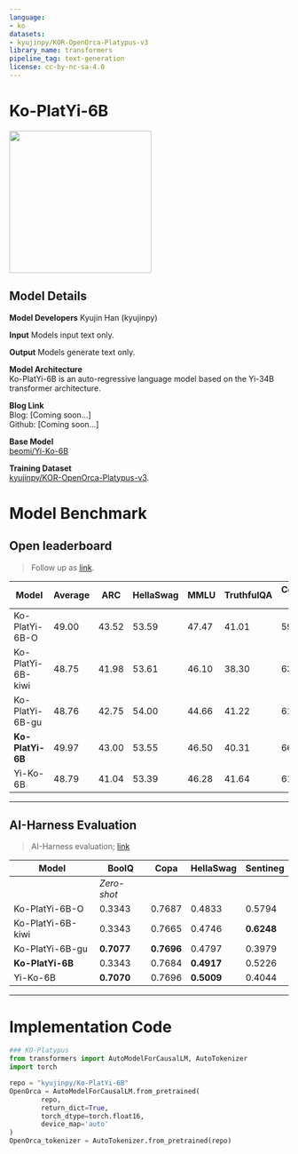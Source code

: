 ```yaml
---
language:
- ko
datasets:
- kyujinpy/KOR-OpenOrca-Platypus-v3
library_name: transformers
pipeline_tag: text-generation
license: cc-by-nc-sa-4.0
---
```


# **Ko-PlatYi-6B**  
<img src='./Ko-PlatYi.png' width=256>

## Model Details

**Model Developers** Kyujin Han (kyujinpy)

**Input** Models input text only.

**Output** Models generate text only.

**Model Architecture**   
Ko-PlatYi-6B is an auto-regressive language model based on the Yi-34B transformer architecture.

**Blog Link**  
Blog: [Coming soon...]  
Github: [Coming soon...]  

**Base Model**    
[beomi/Yi-Ko-6B](https://huggingface.co/beomi/Yi-Ko-6B)   

**Training Dataset**    
[kyujinpy/KOR-OpenOrca-Platypus-v3](https://huggingface.co/datasets/kyujinpy/KOR-OpenOrca-Platypus-v3).   
 
# **Model Benchmark**

## Open leaderboard  
> Follow up as [link](https://huggingface.co/spaces/upstage/open-ko-llm-leaderboard).  
  
| Model | Average | ARC | HellaSwag | MMLU | TruthfulQA | CommonGen-V2 |
| --- | --- | --- | --- | --- | --- | --- |  
| Ko-PlatYi-6B-O | 49.00 | 43.52 | 53.59 | 47.47 | 41.01 | 59.39 |  
| Ko-PlatYi-6B-kiwi | 48.75 | 41.98 | 53.61 | 46.10 | 38.30 | 63.75 |  
| Ko-PlatYi-6B-gu | 48.76 | 42.75 | 54.00 | 44.66 | 41.22 | 61.16 |  
| **Ko-PlatYi-6B** | 49.97 | 43.00 | 53.55 | 46.50 | 40.31 | 66.47 |
| Yi-Ko-6B | 48.79 | 41.04 | 53.39 | 46.28 | 41.64 | 61.63 
   
--- 
## AI-Harness Evaluation  
> AI-Harness evaluation; [link](https://github.com/Beomi/ko-lm-evaluation-harness)   
  
| Model | BoolQ | Copa | HellaSwag | Sentineg | 
| --- | --- | --- | --- | --- | 
|  | *Zero-shot* ||||
| Ko-PlatYi-6B-O | 0.3343 | 0.7687 | 0.4833 | 0.5794 | 
| Ko-PlatYi-6B-kiwi | 0.3343 | 0.7665 | 0.4746 | **0.6248** | 
| Ko-PlatYi-6B-gu | **0.7077** | **0.7696** | 0.4797 | 0.3979 | 
| **Ko-PlatYi-6B** | 0.3343 | 0.7684 | **0.4917** | 0.5226 | 
| Yi-Ko-6B | **0.7070** | 0.7696 | **0.5009** | 0.4044 | 
  
---
# Implementation Code

```python
### KO-Platypus
from transformers import AutoModelForCausalLM, AutoTokenizer
import torch

repo = "kyujinpy/Ko-PlatYi-6B"
OpenOrca = AutoModelForCausalLM.from_pretrained(
        repo,
        return_dict=True,
        torch_dtype=torch.float16,
        device_map='auto'
)
OpenOrca_tokenizer = AutoTokenizer.from_pretrained(repo)
```
